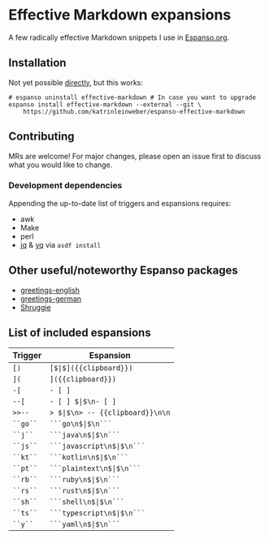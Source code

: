 # Effective Markdown expansions

A few radically effective Markdown snippets I use in [Espanso.org](https://espanso.org/).

## Installation

Not yet possible [directly](https://espanso.org/docs/packages/#from-a-repository),
but this works:

```shell
# espanso uninstall effective-markdown # In case you want to upgrade
espanso install effective-markdown --external --git \
    https://github.com/katrinleinweber/espanso-effective-markdown
```

## Contributing

MRs are welcome! For major changes, please open an issue first to discuss what you would like to change.

### Development dependencies

Appending the up-to-date list of triggers and espansions requires:

- awk
- Make
- perl
- [jq](https://stedolan.github.io/jq/)
  & [yq](https://mikefarah.gitbook.io/yq/)
  via `asdf install`

## Other useful/noteworthy Espanso packages

- [greetings-english](https://github.com/katrinleinweber/espanso-greetings-english)
- [greetings-german](https://github.com/katrinleinweber/espanso-greetings-german)
- [Shruggie](https://hub.espanso.org/packages/shruggie/)

## List of included espansions

Trigger | Espansion
------- | ---------
``` [) ``` | ``` [$\|$]({{clipboard}}) ```
``` ]( ``` | ``` ]({{clipboard}}) ```
``` -[ ``` | ``` - [ ]  ```
``` --[ ``` | ``` - [ ] $\|$\n- [ ]  ```
``` >>-- ``` | ``` > $\|$\n> -- {{clipboard}}\n\n ```
``` ``go`` ``` | ` ```go\n$\|$\n``` `
``` ``j`` ``` | ` ```java\n$\|$\n``` `
``` ``js`` ``` | ` ```javascript\n$\|$\n``` `
``` ``kt`` ``` | ` ```kotlin\n$\|$\n``` `
``` ``pt`` ``` | ` ```plaintext\n$\|$\n``` `
``` ``rb`` ``` | ` ```ruby\n$\|$\n``` `
``` ``rs`` ``` | ` ```rust\n$\|$\n``` `
``` ``sh`` ``` | ` ```shell\n$\|$\n``` `
``` ``ts`` ``` | ` ```typescript\n$\|$\n``` `
``` ``y`` ``` | ` ```yaml\n$\|$\n``` `
